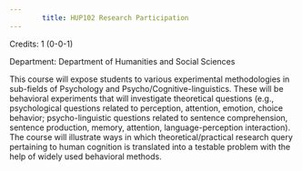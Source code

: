 ```yaml
---
        title: HUP102 Research Participation
---
```

Credits: 1 (0-0-1)

Department: Department of Humanities and Social Sciences

This course will expose students to various experimental methodologies in sub-fields of Psychology and Psycho/Cognitive-linguistics. These will be behavioral experiments that will investigate theoretical questions (e.g., psychological questions related to perception, attention, emotion, choice behavior; psycho-linguistic questions related to sentence comprehension, sentence production, memory, attention, language-perception interaction). The course will illustrate ways in which theoretical/practical research query pertaining to human cognition is translated into a testable problem with the help of widely used behavioral methods.